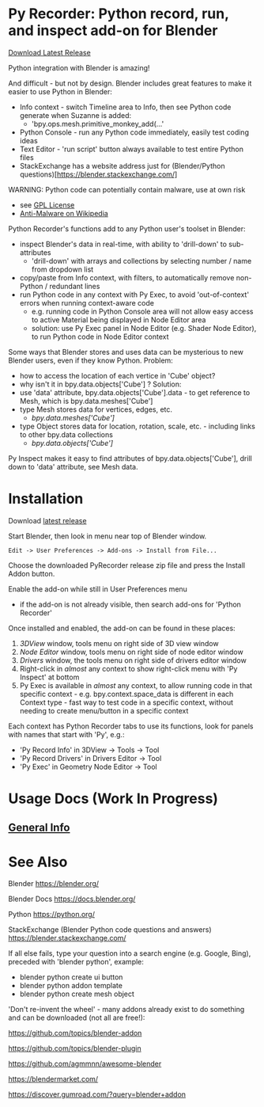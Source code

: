 # Py Recorder: Python record, run, and inspect add-on for Blender

[Download Latest Release](https://github.com/DreamSpoon/py_recorder/releases/latest)

Python integration with Blender is amazing!

And difficult - but not by design. Blender includes great features to make it easier to use Python in Blender:
  - Info context - switch Timeline area to Info, then see Python code generate when Suzanne is added:
    - 'bpy.ops.mesh.primitive_monkey_add(...'
  - Python Console - run any Python code immediately, easily test coding ideas
  - Text Editor - 'run script' button always available to test entire Python files
  - StackExchange has a website address just for (Blender/Python questions)[https://blender.stackexchange.com/]

WARNING: Python code can potentially contain malware, use at own risk
 - see [GPL License](https://github.com/DreamSpoon/py_recorder/LICENSE)
 - [Anti-Malware on Wikipedia](https://en.wikipedia.org/wiki/Malware#Antivirus_/_Anti-malware_software)

Python Recorder's functions add to any Python user's toolset in Blender:
  - inspect Blender's data in real-time, with ability to 'drill-down' to sub-attributes
    - 'drill-down' with arrays and collections by selecting number / name from dropdown list
  - copy/paste from Info context, with filters, to automatically remove non-Python / redundant lines
  - run Python code in any context with Py Exec, to avoid 'out-of-context' errors when running context-aware code
    - e.g. running code in Python Console area will not allow easy access to active Material being displayed in Node Editor area
	- solution: use Py Exec panel in Node Editor (e.g. Shader Node Editor), to run Python code in Node Editor context

Some ways that Blender stores and uses data can be mysterious to new Blender users, even if they know Python.
Problem:
  - how to access the location of each vertice in 'Cube' object?
  - why isn't it in bpy.data.objects['Cube'] ?
Solution:
  - use 'data' attribute, bpy.data.objects['Cube'].data - to get reference to Mesh, which is bpy.data.meshes['Cube']
  - type Mesh stores data for vertices, edges, etc.
    - *bpy.data.meshes['Cube']*
  - type Object stores data for location, rotation, scale, etc. - including links to other bpy.data collections
    - *bpy.data.objects['Cube']*

Py Inspect makes it easy to find attributes of bpy.data.objects['Cube'], drill down to 'data' attribute, see Mesh data.

# Installation
Download [latest release](https://github.com/DreamSpoon/py_recorder/releases/latest)

Start Blender, then look in menu near top of Blender window.

`Edit -> User Preferences -> Add-ons -> Install from File...`

Choose the downloaded PyRecorder release zip file and press the Install Addon button.

Enable the add-on while still in User Preferences menu
  - if the add-on is not already visible, then search add-ons for 'Python Recorder'

Once installed and enabled, the add-on can be found in these places:
  1) *3DView* window, tools menu on right side of 3D view window
  2) *Node Editor* window, tools menu on right side of node editor window
  3) *Drivers* window, the tools menu on right side of drivers editor window
  4) Right-click in *almost* any context to show right-click menu with 'Py Inspect' at bottom
  5) Py Exec is available in *almost* any context, to allow running code in that specific context
    - e.g. bpy.context.space_data is different in each Context type
	- fast way to test code in a specific context, without needing to create menu/button in a specific context

Each context has Python Recorder tabs to use its functions, look for panels with names that start with 'Py', e.g.:
  - 'Py Record Info' in 3DView -> Tools -> Tool
  - 'Py Record Drivers' in Drivers Editor -> Tool
  - 'Py Exec' in Geometry Node Editor -> Tool

# Usage Docs (Work In Progress)

## [General Info](docs/GENERAL_INFO.md)

# See Also
Blender
https://blender.org/

Blender Docs
https://docs.blender.org/

Python
https://python.org/

StackExchange (Blender Python code questions and answers)
https://blender.stackexchange.com/

If all else fails, type your question into a search engine (e.g. Google, Bing), preceded with 'blender python', example:
  - blender python create ui button
  - blender python addon template
  - blender python create mesh object

'Don't re-invent the wheel' - many addons already exist to do something and can be downloaded (not all are free!):

https://github.com/topics/blender-addon

https://github.com/topics/blender-plugin

https://github.com/agmmnn/awesome-blender

https://blendermarket.com/

https://discover.gumroad.com/?query=blender+addon
